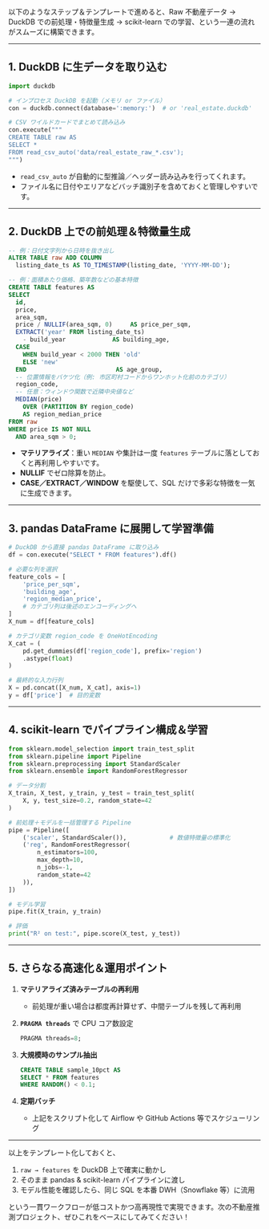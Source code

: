 以下のようなステップ＆テンプレートで進めると、Raw 不動産データ → DuckDB での前処理・特徴量生成 → scikit-learn での学習、という一連の流れがスムーズに構築できます。

---

## 1. DuckDB に生データを取り込む

```python
import duckdb

# インプロセス DuckDB を起動（メモリ or ファイル）
con = duckdb.connect(database=':memory:')  # or 'real_estate.duckdb'

# CSV ワイルドカードでまとめて読み込み
con.execute("""
CREATE TABLE raw AS
SELECT * 
FROM read_csv_auto('data/real_estate_raw_*.csv');
""")
```

* `read_csv_auto` が自動的に型推論／ヘッダー読み込みを行ってくれます。
* ファイル名に日付やエリアなどバッチ識別子を含めておくと管理しやすいです。

---

## 2. DuckDB 上での前処理＆特徴量生成

```sql
-- 例：日付文字列から日時を抜き出し
ALTER TABLE raw ADD COLUMN 
  listing_date_ts AS TO_TIMESTAMP(listing_date, 'YYYY-MM-DD');

-- 例：面積あたり価格、築年数などの基本特徴
CREATE TABLE features AS
SELECT
  id,
  price,
  area_sqm,
  price / NULLIF(area_sqm, 0)     AS price_per_sqm,
  EXTRACT('year' FROM listing_date_ts) 
    - build_year             AS building_age,
  CASE 
    WHEN build_year < 2000 THEN 'old' 
    ELSE 'new' 
  END                         AS age_group,
  -- 位置情報をバケツ化（例: 市区町村コードからワンホット化前のカテゴリ）
  region_code,
  -- 任意：ウィンドウ関数で近隣中央値など
  MEDIAN(price) 
    OVER (PARTITION BY region_code) 
    AS region_median_price
FROM raw
WHERE price IS NOT NULL 
  AND area_sqm > 0;
```

* **マテリアライズ**：重い `MEDIAN` や集計は一度 `features` テーブルに落としておくと再利用しやすいです。
* **NULLIF** でゼロ除算を防止。
* **CASE／EXTRACT／WINDOW** を駆使して、SQL だけで多彩な特徴を一気に生成できます。

---

## 3. pandas DataFrame に展開して学習準備

```python
# DuckDB から直接 pandas DataFrame に取り込み
df = con.execute("SELECT * FROM features").df()

# 必要な列を選択
feature_cols = [
    'price_per_sqm',
    'building_age',
    'region_median_price',
    # カテゴリ列は後述のエンコーディングへ
]
X_num = df[feature_cols]

# カテゴリ変数 region_code を OneHotEncoding
X_cat = (
    pd.get_dummies(df['region_code'], prefix='region')
    .astype(float)
)

# 最終的な入力行列
X = pd.concat([X_num, X_cat], axis=1)
y = df['price']  # 目的変数
```

---

## 4. scikit-learn でパイプライン構成＆学習

```python
from sklearn.model_selection import train_test_split
from sklearn.pipeline import Pipeline
from sklearn.preprocessing import StandardScaler
from sklearn.ensemble import RandomForestRegressor

# データ分割
X_train, X_test, y_train, y_test = train_test_split(
    X, y, test_size=0.2, random_state=42
)

# 前処理＋モデルを一括管理する Pipeline
pipe = Pipeline([
    ('scaler', StandardScaler()),            # 数値特徴量の標準化
    ('reg', RandomForestRegressor(
        n_estimators=100, 
        max_depth=10, 
        n_jobs=-1, 
        random_state=42
    )),
])

# モデル学習
pipe.fit(X_train, y_train)

# 評価
print("R² on test:", pipe.score(X_test, y_test))
```

---

## 5. さらなる高速化＆運用ポイント

1. **マテリアライズ済みテーブルの再利用**

   * 前処理が重い場合は都度再計算せず、中間テーブルを残して再利用
2. **`PRAGMA threads`** で CPU コア数設定

   ```sql
   PRAGMA threads=8;
   ```
3. **大規模時のサンプル抽出**

   ```sql
   CREATE TABLE sample_10pct AS
   SELECT * FROM features
   WHERE RANDOM() < 0.1;
   ```
4. **定期バッチ**

   * 上記をスクリプト化して Airflow や GitHub Actions 等でスケジューリング

---

以上をテンプレート化しておくと、

1. `raw → features` を DuckDB 上で確実に動かし
2. そのまま pandas & scikit-learn パイプラインに渡し
3. モデル性能を確認したら、同じ SQL を本番 DWH（Snowflake 等）に流用

という一貫ワークフローが低コストかつ高再現性で実現できます。次の不動産推測プロジェクト、ぜひこれをベースにしてみてください！
